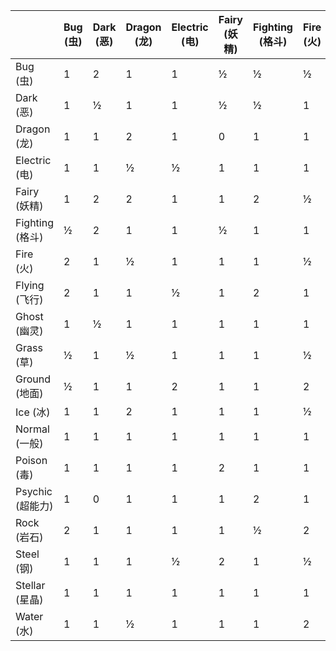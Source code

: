 |                |Bug (虫)        |Dark (恶)       |Dragon (龙)     |Electric (电)   |Fairy (妖精)    |Fighting (格斗) |Fire (火)       |Flying (飞行)   |Ghost (幽灵)    |Grass (草)      |Ground (地面)   |Ice (冰)        |Normal (一般)   |Poison (毒)     |Psychic (超能力)|Rock (岩石)     |Steel (钢)      |Stellar (星晶)  |Water (水)      |
|----------------|----------------|----------------|----------------|----------------|----------------|----------------|----------------|----------------|----------------|----------------|----------------|----------------|----------------|----------------|----------------|----------------|----------------|----------------|----------------|
|Bug (虫)        |1               |2               |1               |1               |½               |½               |½               |½               |½               |2               |1               |1               |1               |½               |2               |1               |½               |1               |1               |
|Dark (恶)       |1               |½               |1               |1               |½               |½               |1               |1               |2               |1               |1               |1               |1               |1               |2               |1               |1               |1               |1               |
|Dragon (龙)     |1               |1               |2               |1               |0               |1               |1               |1               |1               |1               |1               |1               |1               |1               |1               |1               |½               |1               |1               |
|Electric (电)   |1               |1               |½               |½               |1               |1               |1               |2               |1               |½               |0               |1               |1               |1               |1               |1               |1               |1               |2               |
|Fairy (妖精)    |1               |2               |2               |1               |1               |2               |½               |1               |1               |1               |1               |1               |1               |½               |1               |1               |½               |1               |1               |
|Fighting (格斗) |½               |2               |1               |1               |½               |1               |1               |½               |0               |1               |1               |2               |2               |½               |½               |2               |2               |1               |1               |
|Fire (火)       |2               |1               |½               |1               |1               |1               |½               |1               |1               |2               |1               |2               |1               |1               |1               |½               |2               |1               |½               |
|Flying (飞行)   |2               |1               |1               |½               |1               |2               |1               |1               |1               |2               |1               |1               |1               |1               |1               |½               |½               |1               |1               |
|Ghost (幽灵)    |1               |½               |1               |1               |1               |1               |1               |1               |2               |1               |1               |1               |0               |1               |2               |1               |1               |1               |1               |
|Grass (草)      |½               |1               |½               |1               |1               |1               |½               |½               |1               |½               |2               |1               |1               |½               |1               |2               |½               |1               |2               |
|Ground (地面)   |½               |1               |1               |2               |1               |1               |2               |0               |1               |½               |1               |1               |1               |2               |1               |2               |2               |1               |1               |
|Ice (冰)        |1               |1               |2               |1               |1               |1               |½               |2               |1               |2               |2               |½               |1               |1               |1               |1               |½               |1               |½               |
|Normal (一般)   |1               |1               |1               |1               |1               |1               |1               |1               |0               |1               |1               |1               |1               |1               |1               |½               |½               |1               |1               |
|Poison (毒)     |1               |1               |1               |1               |2               |1               |1               |1               |½               |2               |½               |1               |1               |½               |1               |½               |0               |1               |1               |
|Psychic (超能力)|1               |0               |1               |1               |1               |2               |1               |1               |1               |1               |1               |1               |1               |2               |½               |1               |½               |1               |1               |
|Rock (岩石)     |2               |1               |1               |1               |1               |½               |2               |2               |1               |1               |½               |2               |1               |1               |1               |1               |½               |1               |1               |
|Steel (钢)      |1               |1               |1               |½               |2               |1               |½               |1               |1               |1               |1               |2               |1               |1               |1               |2               |½               |1               |½               |
|Stellar (星晶)  |1               |1               |1               |1               |1               |1               |1               |1               |1               |1               |1               |1               |1               |1               |1               |1               |1               |1               |1               |
|Water (水)      |1               |1               |½               |1               |1               |1               |2               |1               |1               |½               |2               |1               |1               |1               |1               |2               |1               |1               |½               |
